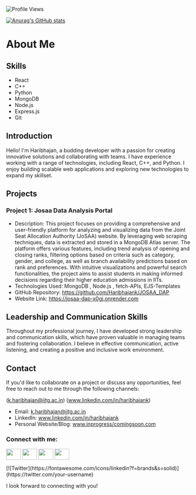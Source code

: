 
![Profile Views](https://komarev.com/ghpvc/?username=Haribhajank&color=blueviolet)

[![Anurag's GitHub stats](https://github-readme-stats.vercel.app/api?username=Haribhajank&show_icons=true&theme=tokyonight)](https://github.com/Haribhajank/github-readme-stats)


#   About Me


## Skills

- React
- C++
- Python
- MongoDB
- Node.js
- Express.js
- Git

## Introduction

Hello! I'm Haribhajan, a budding developer with a passion for creating innovative solutions and collaborating with teams. I have experience working with a range of technologies, including React, C++, and Python. I enjoy building scalable web applications and exploring new technologies to expand my skillset.

## Projects

### Project 1: Josaa Data Analysis Portal

- Description: This project focuses on providing a comprehensive and user-friendly platform for analyzing and visualizing data from the Joint Seat Allocation Authority (JoSAA) website. By leveraging web scraping techniques, data is extracted and stored in a MongoDB Atlas server. The platform offers various features, including trend analysis of opening and closing ranks, filtering options based on criteria such as category, gender, and college, as well as branch availability predictions based on rank and preferences. With intuitive visualizations and powerful search functionalities, the project aims to assist students in making informed decisions regarding their higher education admissions in IITs.
- Technologies Used: MongoDB , Node.js , fetch-APIs, EJS-Templates
- GitHub Repository: https://github.com/Haribhajank/JOSAA_DAP
- Website Link: https://josaa-dap-x0gj.onrender.com



## Leadership and Communication Skills

Throughout my professional journey, I have developed strong leadership and communication skills, which have proven valuable in managing teams and fostering collaboration. I believe in effective communication, active listening, and creating a positive and inclusive work environment.

## Contact

If you'd like to collaborate on a project or discuss any opportunities, feel free to reach out to me through the following channels:

<i class="fa-sharp fa-solid fa-envelope"></i>(k.haribhajan@iitg.ac.in)
<i class="fa-brands fa-linkedin"></i>(www.linkedin.com/in/haribhajank)

- Email: k.haribhajan@iitg.ac.in
- LinkedIn: www.linkedin.com/in/haribhajank
- Personal Website/Blog: www.inprogress/comingsoon.com

<h3 align="left">Connect with me:</h3>
<p align="left">
<a href="www.linkedin.com/in/haribhajank" target="blank"><img align="center" src="https://fontawesome.com/icons/linkedin?f=brands&s=solid" alt="" height="30" width="40" /></a>
<a href="your link" target="blank"><img align="center" src="https://cdn.jsdelivr.net/npm/simple-icons@3.0.1/icons/linkedin.svg" alt="" height="30" width="40" /></a>
<a href="your link" target="blank"><img align="center" src="https://cdn.jsdelivr.net/npm/simple-icons@3.0.1/icons/instagram.svg" alt="" height="30" width="40" /></a>
<a href="your link" target="blank"><img align="center" src="https://cdn.jsdelivr.net/npm/simple-icons@3.0.1/icons/youtube.svg" alt="" height="30" width="40" /></a>
</p>
[![Twitter](https://fontawesome.com/icons/linkedin?f=brands&s=solid)](https://twitter.com/your-username)




I look forward to connecting with you!

